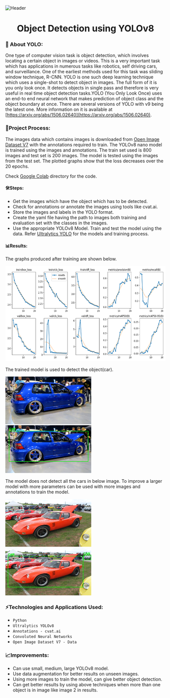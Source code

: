 <img src="README Img/header.png" alt="Header"/>

<h1 align="center">Object Detection using YOLOv8</h1>

### 🚀 About YOLO:

One type of computer vision task is object detection, which involves locating a certain object in images or videos. This is a very important task which has applications in numerous tasks like robotics, self driving cars,  and surveillance. One of the earliest methods used for this task was sliding window technique, R-CNN. YOLO is one such deep learning technique which uses a single-shot to detect object in images. The full form of it is you only look once. It detects objects in single pass and therefore is very useful in real time object detection tasks.YOLO (You Only Look Once) uses an end-to end neural network that makes prediction of object class and the object boundary at once. There are several versions of YOLO with v9 being the latest one. More information on it is available at [https://arxiv.org/abs/1506.02640](https://arxiv.org/abs/1506.02640).

### 💭Project Process:

The images data which contains images is downloaded from [Open Image Dataset V7](https://storage.googleapis.com/openimages/web/index.html) with the annotations required to train. The YOLOv8 nano model is trained using the images and annotations.  The train set used is 800 images and test set is 200 images. The model is tested using the images from the test set. The plotted graphs show that the loss decreases over the 20 epochs. 

Check [Google Colab](https://github.com/AdityaMN98/Projects/tree/main/Object_Detection_using_YOLOv8/Google_Collab) directory for the code.

#### 🛠️Steps:
- Get the images which have the object which has to be detected.
- Check for annotations or annotate the images using tools like cvat.ai.
- Store the images and labels in the YOLO format.
- Create the yaml file having the path to images both training and evaluation set with the classes in the images.
- Use the appropriate YOLOv8 Model. Train and test the model using the data. Refer [Ultralytics YOLO](https://github.com/ultralytics/ultralytics) for the models and training process.

#### 📊Results:

The graphs produced after training are shown below.

<img src="README Img/results.png" alt="results" height = 300 width = 1000/>

The trained model is used to detect the object(car).

<img src="README Img/img1.jpg" alt="img1" height = 150 width = 270/> <img src="README Img/img1_out.jpg" alt="img1out" height = 150 width = 270/>

The model does not detect all the cars in below image. To improve a larger model with more parameters can be used with more images and annotations to train the model.

<img src="README Img/img2.jpg" alt="img1" height = 150 width = 270/> <img src="README Img/img2_out.jpg" alt="img1out" height = 150 width = 270/>


### ⚡Technologies and Applications Used:

- `Python`
- `Ultralytics YOLOv8`
- `Annotations - cvat.ai`
- `Convoluted Neural Networks`
- `Open Image Dataset V7 - Data`

### 📈Improvements:

- Can use small, medium, large YOLOv8 model.
- Use data augmentation for better results on unseen images. 
- Using more images to train the model, can give better object detection.
- Can get better results by using above techniques when more than one object is in image like image 2 in results.


